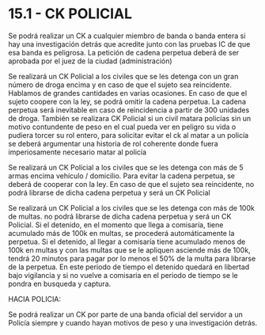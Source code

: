 # 15.1 - CK POLICIAL

Se podrá realizar un CK a cualquier miembro de banda o banda entera si hay una investigación detrás que acredite junto con las pruebas IC de que esa banda es peligrosa. La petición de cadena perpetua deberá de ser aprobada por el juez de la ciudad (administración)

Se realizará un CK Policial a los civiles que se les detenga con un gran número de droga encima y en caso de que el sujeto sea reincidente. Hablamos de grandes cantidades en varias ocasiones. En caso de que el sujeto coopere con la ley, se podrá omitir la cadena perpetua. La cadena perpetua será inevitable en caso de reincidencia a partir de 300 unidades de droga. También se realizara CK Policial si un civil matara policías sin un motivo contundente de peso en el cual pueda ver en peligro su vida o pudiera torcer su rol entero, para solicitar evitar el ck al matar a un policía se deberá argumentar una historia de rol coherente donde fuera imperiosamente necesario matar al policía

Se realizará un CK Policial a los civiles que se les detenga con más de 5 armas encima vehículo / domicilio. Para evitar la cadena perpetua, se deberá de cooperar con la ley. En caso de que el sujeto sea reincidente, no podrá librarse de dicha cadena perpetua y será un CK Policial

Se realizará un CK Policial a los civiles que se les detenga con más de 100k de multas. no podrá librarse de dicha cadena perpetua y será un CK Policial. Si el detenido, en el momento que llega a comisaría, tiene acumulado más de 100k en multas, se procederá automáticamente la perpetua. Si el detenido, al llegar a comisaría tiene acumulado menos de 100k en multas y con las multas que se le apliquen asciende más de 100k, tendrá 20 minutos para pagar por lo menos el 50% de la multa para librarse de la perpetua. En este periodo de tiempo el detenido quedará en libertad bajo vigilancia y si no vuelve a comisaria en el periodo de tiempo se le pondra en busqueda y captura.

HACIA POLICIA:

Se podrá realizar un CK por parte de una banda oficial del servidor a un Policía siempre y cuando hayan motivos de peso y una investigación detrás.
